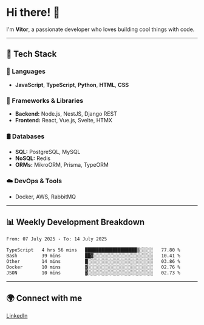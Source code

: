 
# Hi there! 👋

I'm **Vitor**, a passionate developer who loves building cool things with code.

---
## 🔧 Tech Stack

### 📌 Languages
- **JavaScript**, **TypeScript**, **Python**, **HTML**, **CSS**

### 🚀 Frameworks & Libraries
- **Backend:** Node.js, NestJS, Django REST
- **Frontend:** React, Vue.js, Svelte, HTMX

### 🛢️ Databases
- **SQL:** PostgreSQL, MySQL
- **NoSQL:** Redis
- **ORMs:** MikroORM, Prisma, TypeORM

### ☁️ DevOps & Tools
- Docker, AWS, RabbitMQ

---
## 📊 Weekly Development Breakdown

<!--START_SECTION:waka-->

```txt
From: 07 July 2025 - To: 14 July 2025

TypeScript   4 hrs 56 mins   ███████████████████▒░░░░░   77.80 %
Bash         39 mins         ██▓░░░░░░░░░░░░░░░░░░░░░░   10.41 %
Other        14 mins         █░░░░░░░░░░░░░░░░░░░░░░░░   03.86 %
Docker       10 mins         ▓░░░░░░░░░░░░░░░░░░░░░░░░   02.76 %
JSON         10 mins         ▓░░░░░░░░░░░░░░░░░░░░░░░░   02.73 %
```

<!--END_SECTION:waka-->

---
## 🌍 Connect with me
[LinkedIn](https://www.linkedin.com/in/vitorlc)
